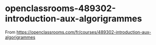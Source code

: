 # openclassrooms-489302-introduction-aux-algorigrammes
From https://openclassrooms.com/fr/courses/489302-introduction-aux-algorigrammes
